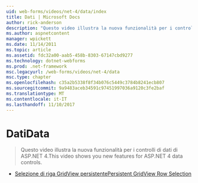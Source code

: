 ```yaml
---
uid: web-forms/videos/net-4/data/index
title: Dati | Microsoft Docs
author: rick-anderson
description: "Questo video illustra la nuova funzionalità per i controlli di dati di ASP.NET 4."
ms.author: aspnetcontent
manager: wpickett
ms.date: 11/14/2011
ms.topic: article
ms.assetid: fdc32a00-aab5-458b-8303-67147cbd9277
ms.technology: dotnet-webforms
ms.prod: .net-framework
msc.legacyurl: /web-forms/videos/net-4/data
msc.type: chapter
ms.openlocfilehash: c35a2b5338f8f34b076c5449c3784b8241ecb807
ms.sourcegitcommit: 9a9483aceb34591c97451997036a9120c3fe2baf
ms.translationtype: MT
ms.contentlocale: it-IT
ms.lasthandoff: 11/10/2017
---
```

<a name="data"></a><span data-ttu-id="968a2-103">Dati</span><span class="sxs-lookup"><span data-stu-id="968a2-103">Data</span></span>
====================
> <span data-ttu-id="968a2-104">Questo video illustra la nuova funzionalità per i controlli di dati di ASP.NET 4.</span><span class="sxs-lookup"><span data-stu-id="968a2-104">This video shows you new features for ASP.NET 4 data controls.</span></span>


- [<span data-ttu-id="968a2-105">Selezione di riga GridView persistente</span><span class="sxs-lookup"><span data-stu-id="968a2-105">Persistent GridView Row Selection</span></span>](aspnet-4-quick-hit-persistent-gridview-row-selection.md)
